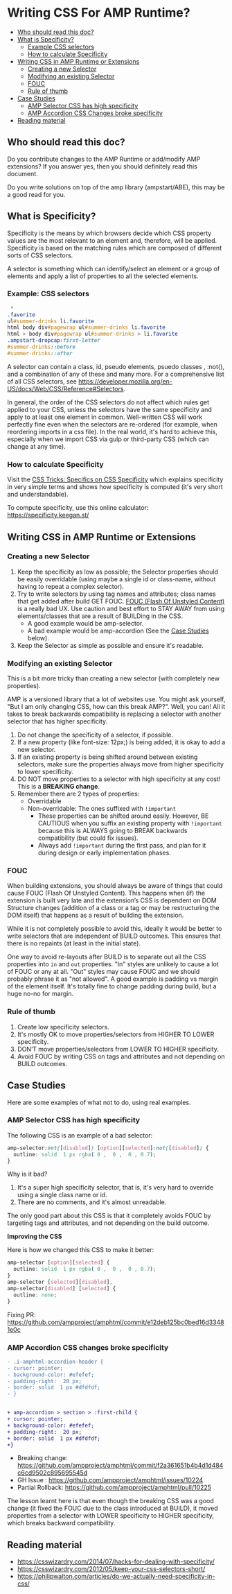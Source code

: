 # Writing CSS For AMP Runtime?

-   [Who should read this doc?](#who-should-read-this-doc)
-   [What is Specificity?](#what-is-specificity)
    -   [Example CSS selectors](#example-css-selectors)
    -   [How to calculate Specificity](#how-to-calculate-specificity)
-   [Writing CSS in AMP Runtime or Extensions](#writing-css-in-amp-runtime-or-extensions)
    -   [Creating a new Selector](#creating-a-new-selector)
    -   [Modifying an existing Selector](#modifying-an-existing-selector)
    -   [FOUC](#fouc)
    -   [Rule of thumb](#rule-of-thumb)
-   [Case Studies](#case-studies)
    -   [AMP Selector CSS has high specificity](#amp-selector-css-has-high-specificity)
    -   [AMP Accordion CSS Changes broke specificity](#amp-accordion-css-changes-broke-specificity)
-   [Reading material](#reading-material)

## Who should read this doc?

Do you contribute changes to the AMP Runtime or add/modify AMP extensions? If you answer yes, then you should definitely read this document.

Do you write solutions on top of the amp library (ampstart/ABE), this may be a good read for
you.

## What is Specificity?

Specificity is the means by which browsers decide which CSS property values are the most
relevant to an element and, therefore, will be applied. Specificity is based on the matching rules
which are composed of different sorts of CSS selectors.

A selector is something which can identify/select an element or a group of elements and apply a
list of properties to all the selected elements.

### Example: CSS selectors

```css
 *
.favorite
ul#summer-drinks li.favorite
html body div#pagewrap ul#summer-drinks li.favorite
html > body div#pagewrap ul#summer-drinks > li.favorite
.ampstart-dropcap:first-letter
#summer-drinks::before
#summer-drinks::after
```

A selector can contain a class, id, pseudo elements, psuedo classes , :not(), and a combination
of any of these and many more. For a comprehensive list of all CSS selectors, see https://developer.mozilla.org/en-US/docs/Web/CSS/Reference#Selectors.

In general, the order of the CSS selectors do not affect which rules get applied to your CSS,
unless the selectors have the same specificity and apply to at least one element in common.
Well-written CSS will work perfectly fine even when the selectors are re-ordered (for example, when reordering imports in a css file). In the real world, it's hard to achieve this, especially
when we import CSS via gulp or third-party CSS (which can change at any time).

### How to calculate Specificity

Visit the [CSS Tricks: Specifics on CSS Specificity](https://css-tricks.com/specifics-on-css-specificity/) which explains specificity in very simple terms and shows how specificity is computed (it's very short and understandable).

To compute specificity, use this online calculator: https://specificity.keegan.st/

## Writing CSS in AMP Runtime or Extensions

### Creating a new Selector

1. Keep the specificity as low as possible; the Selector properties should be easily
   overridable (using maybe a single id or class-name, without having to repeat a complex
   selector).
2. Try to write selectors by using tag names and attributes; class names that get added after
   build GET FOUC. [FOUC (Flash Of Unstyled Content)](#fouc) is a really bad UX. Use caution
   and best effort to STAY AWAY from using elements/classes that are a result of
   BUILDing in the CSS.
    - A good example would be amp-selector.
    - A bad example would be amp-accordion (See the [Case Studies](#case-studies) below).
3. Keep the Selector as simple as possible and ensure it's readable.

### Modifying an existing Selector

This is a bit more tricky than creating a new selector (with completely new properties).

AMP is a versioned library that a lot of websites use. You might ask yourself, "But I am only changing CSS, how can
this break AMP?". Well, you can! All it takes to break backwards compatibility is replacing a selector with another
selector that has higher specificity.

1. Do not change the specificity of a selector, if possible.
2. If a new property (like font-size: 12px;) is being added, it is okay to add a new selector.
3. If an existing property is being shifted around between existing selectors, make sure the
   properties always move from higher specificity to lower specificity.
4. DO NOT move properties to a selector with high specificity at any cost! This is a
   **BREAKING change**.
5. Remember there are 2 types of properties:
    - Overridable
    - Non-overridable: The ones suffixed with `!important`
        - These properties can be shifted around easily. However, BE CAUTIOUS
          when you suffix an existing property with `!important` because this is ALWAYS
          going to BREAK backwards compatibility (but could fix issues).
        - Always add `!important` during the first pass, and plan for it during design or
          early implementation phases.

### FOUC

When building extensions, you should always be aware of things that could cause FOUC (Flash Of Unstyled
Content). This happens when (if) the extension is built very late and the extension’s CSS is
dependent on DOM Structure changes (addition of a class or a tag or may be restructuring the
DOM itself) that happens as a result of building the extension.

While it is not completely possible to avoid this, ideally it would be better to write selectors that
are independent of BUILD outcomes. This ensures that there is no repaints (at least in the initial
state).

One way to avoid re-layouts after BUILD is to separate out all the CSS properties into `in` and
`out` properties. "In" styles are unlikely to cause a lot of FOUC or any at all. "Out" styles may cause FOUC and
we should probably phrase it as "not allowed". A good example is padding vs margin of the
element itself. It's totally fine to change padding during build, but a huge no-no for margin.

### Rule of thumb

1. Create low specificity selectors.
2. It's mostly OK to move properties/selectors from HIGHER TO LOWER specificity.
3. DON’T move properties/selectors from LOWER TO HIGHER specificity.
4. Avoid FOUC by writing CSS on tags and attributes and not depending on BUILD
   outcomes.

## Case Studies

Here are some examples of what not to do, using real examples.

### AMP Selector CSS has high specificity

The following CSS is an example of a bad selector:

```css
amp-selector​:not​([​disabled​]) [​option​][​selected​]​:not​([​disabled​]) {
  ​outline​: ​solid​ ​ 1 ​px​ ​rgba​(​ 0 ​, ​ 0 ​, ​ 0 ​, ​0.7​);
}
```

Why is it bad?

1. It's a super high specificity selector, that is, it's very hard to override using a single class name or id.
2. There are no comments, and it's almost unreadable.

The only good part about this CSS is that it completely avoids FOUC by targeting tags and attributes, and
not depending on the build outcome.

**Improving the CSS**

Here is how we changed this CSS to make it better:

```css
amp-selector​ [​option​][​selected​] {
  ​outline​: ​solid​ ​ 1 ​px​ ​rgba​(​ 0 ​, ​ 0 ​, ​ 0 ​, ​0.7​);
}
amp-selector​ [​selected​][​disabled​],
amp-selector​[​disabled​] [​selected​] {
  ​outline​: ​none​;
}
```

Fixing PR: https://github.com/ampproject/amphtml/commit/e12deb125bc0bed16d33481e0c

### AMP Accordion CSS changes broke specificity

```diff
- .i-amphtml-accordion-header​ {
- ​cursor​: ​pointer​;
- ​background-color​: ​#efefef​;
- ​padding-right​: ​ 20 ​px​;
- ​border​: ​solid​ ​ 1 ​px​ ​#dfdfdf​;
- }


+ amp-accordion​ ​>​ ​section​ ​>​ ​:first-child​ {
+ ​cursor​: ​pointer​;
+ ​background-color​: ​#efefef​;
+ ​padding-right​: ​ 20 ​px​;
+ ​border​: ​solid​ ​ 1 ​px​ ​#dfdfdf​;
+}
```

-   Breaking change: https://github.com/ampproject/amphtml/commit/f2a361651b4b4d1d484c6cd9502c895695545d
-   GH Issue : https://github.com/ampproject/amphtml/issues/10224
-   Partial Rollback: https://github.com/ampproject/amphtml/pull/10225

The lesson learnt here is that even though the breaking CSS was a good change (it fixed the FOUC
due to the class introduced at BUILD), it moved properties from a selector with LOWER
specificity to HIGHER specificity, which breaks backward compatibility.

## Reading material

-   https://csswizardry.com/2014/07/hacks-for-dealing-with-specificity/
-   https://csswizardry.com/2012/05/keep-your-css-selectors-short/
-   https://philipwalton.com/articles/do-we-actually-need-specificity-in-css/
